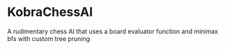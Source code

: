 # KobraChessAI
A rudimentary chess AI that uses a board evaluator function and minimax bfs with custom tree pruning
